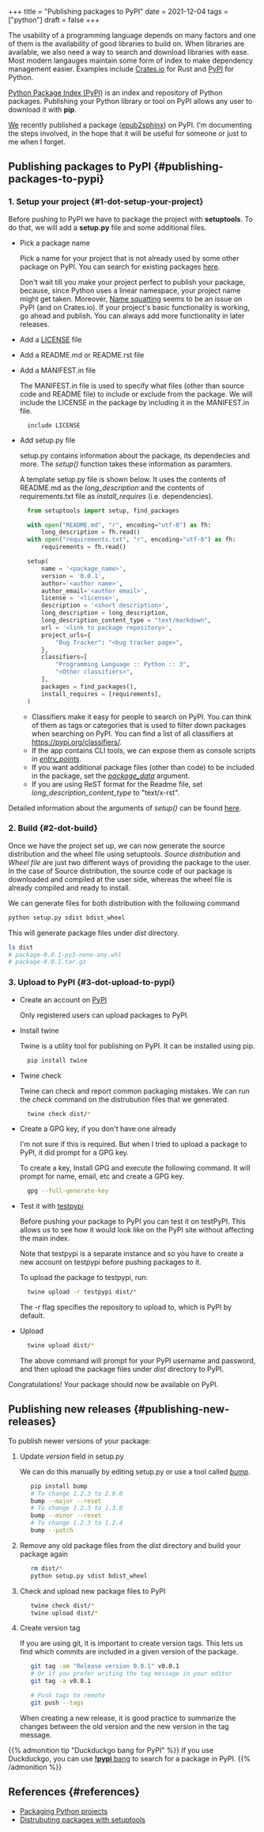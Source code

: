 +++
title = "Publishing packages to PyPI"
date = 2021-12-04
tags = ["python"]
draft = false
+++

The usability of a programming language depends on many factors and one of them is the availability of good libraries to build on.
When libraries are available, we also need a way to search and download libraries with ease.
Most modern langauges maintain some form of index to make dependency management easier. Examples include [Crates.io](https://crates.io/) for Rust and [PyPI](https://pypi.org/) for Python.

[Python Package Index (PyPI)](https://pypi.org) is an index and repository of Python packages.
Publishing your Python library or tool on PyPI allows any user to download it with **pip**.

[We](https://nihaal.me/post/fosshack%5F2021#team) recently published a package ([epub2sphinx](https://pypi.org/project/epub2sphinx/)) on PyPI.
I'm documenting the steps involved, in the hope that it will be useful for someone or just to me when I forget.


## Publishing packages to PyPI {#publishing-packages-to-pypi}


### 1. Setup your project {#1-dot-setup-your-project}

Before pushing to PyPI we have to package the project with **setuptools**.
To do that, we will add a **setup.py** file and some additional files.

-   Pick a package name

    Pick a name for your project that is not already used by some other package on PyPI.
    You can search for existing packages [here](https://pypi.org/search/).

    Don't wait till you make your project perfect to publish your package, because, since Python uses a linear namespace, your project name might get taken.
    Moreover, [Name squatting](https://www.reddit.com/r/rust/comments/86yr2x/python%5Fpep%5Fregarding%5Fpackage%5Fnames%5Fabandoned/) seems to be an issue on PyPI (and on Crates.io).
    If your project's basic functionality is working, go ahead and publish.
    You can always add more functionality in later releases.

-   Add a [LICENSE](https://choosealicense.com/) file
-   Add a README.md or README.rst file
-   Add a MANIFEST.in file

    The MANIFEST.in file is used to specify what files (other than source code and README file) to include or exclude from the package. We will include the LICENSE in the package by including it in the MANIFEST.in file.

    ```nil
      include LICENSE
    ```
-   Add setup.py file

    setup.py contains information about the package, its dependecies and more.
    The _setup()_ function takes these information as paramters.

    A template setup.py file is shown below.
    It uses the contents of README.md as the _long\_description_ and the contents of requirements.txt file as _install\_requires_ (i.e. dependencies).

    ```python
      from setuptools import setup, find_packages

      with open("README.md", "r", encoding="utf-8") as fh:
          long_description = fh.read()
      with open("requirements.txt", "r", encoding="utf-8") as fh:
          requirements = fh.read()

      setup(
          name = '<package_name>',
          version = '0.0.1',
          author='<author name>',
          author_email='<author email>',
          license = '<license>',
          description = '<short description>',
          long_description = long_description,
          long_description_content_type = "text/markdown",
          url = '<link to package repository>',
          project_urls={
              "Bug Tracker": "<bug tracker page>",
          },
          classifiers=[
              "Programming Language :: Python :: 3",
              "<Other classifiers>",
          ],
          packages = find_packages(),
          install_requires = [requirements],
      )
    ```

    -   Classifiers make it easy for people to search on PyPI.
        You can think of them as tags or categories that is used to filter down packages when searching on PyPI.
        You can find a list of all classifiers at <https://pypi.org/classifiers/>.
    -   If the app contains CLI tools, we can expose them as console scripts in [_entry\_points_](https://packaging.python.org/guides/distributing-packages-using-setuptools/#entry-points).
    -   If you want additional package files (other than code) to be included in the package, set the [_package\_data_](https://packaging.python.org/guides/distributing-packages-using-setuptools/#package-data) argument.
    -   If you are using ReST format for the Readme file, set _long\_description\_content\_type_ to "text/x-rst".

Detailed information about the arguments of _setup()_ can be found [here](https://packaging.python.org/guides/distributing-packages-using-setuptools/#setup-args).


### 2. Build {#2-dot-build}

Once we have the project set up, we can now generate the source distribution and the wheel file using setuptools.
_Source distribution_ and _Wheel file_ are just two different ways of providing the package to the user.
In the case of Source distribution, the source code of our package is downloaded and compiled at the user side, whereas the wheel file is already compiled and ready to install.

We can generate files for both distribution with the following command

```bash
python setup.py sdist bdist_wheel
```

This will generate package files under _dist_ directory.

```bash
ls dist
# package-0.0.1-py3-none-any.whl
# package-0.0.1.tar.gz
```


### 3. Upload to PyPI {#3-dot-upload-to-pypi}

-   Create an account on [PyPI](https://pypi.org/account/register/)

    Only registered users can upload packages to PyPI.
-   Install twine

    Twine is a utility tool for publishing on PyPI.
    It can be installed using pip.

    ```bash
      pip install twine
    ```
-   Twine check

    Twine can check and report common packaging mistakes. We can run the _check_ command on the distrubution files that we generated.

    ```bash
      twine check dist/*
    ```
-   Create a GPG key, if you don't have one already

    I'm not sure if this is required. But when I tried to upload a package to PyPI, it did prompt for a GPG key.

    To create a key, Install GPG and execute the following command.
    It will prompt for name, email, etc and create a GPG key.

    ```bash
      gpg --full-generate-key
    ```
-   Test it with [testpypi](https://test.pypi.org/)

    Before pushing your package to PyPI you can test it on testPyPI.
    This allows us to see how it would look like on the PyPI site without affecting the main index.

    Note that testpypi is a separate instance and so you have to create a new account on testpypi before pushing packages to it.

    To upload the package to testpypi, run:

    ```bash
      twine upload -r testpypi dist/*
    ```

    The -r flag specifies the repository to upload to, which is PyPI by default.
-   Upload

    ```bash
      twine upload dist/*
    ```

    The above command will prompt for your PyPI username and password, and then upload the package files under _dist_ directory to PyPI.

Congratulations! Your package should now be available on PyPI.


## Publishing new releases {#publishing-new-releases}

To publish newer versions of your package:

1.  Update _version_ field in setup.py

    We can do this manually by editing setup.py or use a tool called [_bump_](https://pypi.org/project/bump/).

    ```bash
       pip install bump
       # To change 1.2.3 to 2.0.0
       bump --major --reset
       # To change 1.2.3 to 1.3.0
       bump --minor --reset
       # To change 1.2.3 to 1.2.4
       bump --patch
    ```
2.  Remove any old package files from the _dist_ directory and build your package again

    ```bash
       rm dist/*
       python setup.py sdist bdist_wheel
    ```
3.  Check and upload new package files to PyPI

    ```bash
       twine check dist/*
       twine upload dist/*
    ```
4.  Create version tag

    If you are using git, it is important to create version tags. This lets us find which commits are included in a given version of the package.

    ```bash
       git tag -am "Release version 0.0.1" v0.0.1
       # Or if you prefer writing the tag message in your editor
       git tag -a v0.0.1

       # Push tags to remote
       git push --tags
    ```

    When creating a new release, it is good practice to summarize the changes between the old version and the new version in the tag message.

{{% admonition tip "Duckduckgo bang for PyPI" %}}
If you use Duckduckgo, you can use [**!pypi** bang](https://duckduckgo.com/bang?q=pypi) to search for a package in PyPI.
{{% /admonition %}}


## References {#references}

-   [Packaging Python projects](https://packaging.python.org/tutorials/packaging-projects/)
-   [Distrubuting packages with setuptools](https://packaging.python.org/guides/distributing-packages-using-setuptools)

